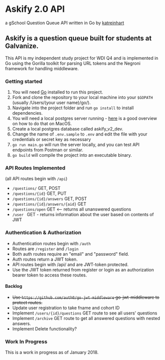 # Askify 2.0 API 
a gSchool Question Queue API
written in Go by [katreinhart](kat.reinhart@gmail.com)

## Askify is a question queue built for students at Galvanize.  
This API is my independent study project for WDI Q4 and is implemented in Go using the Gorilla toolkit for parsing URL tokens and the Negroni framework for handling middleware. 

### Getting started
1. You will need [Go](http://golang.org) installed to run this project. 
1. Fork and clone the repository to your local machine into your ```$GOPATH``` (usually /Users/(your user name)/go/).
1. Navigate into the project folder and run ```go install``` to install dependencies. 
1. You will need a local postgres server running - [here](https://launchschool.com/blog/how-to-install-postgresql-on-a-mac) is a good overview on how to do that on MacOS.
1. Create a local postgres database called askify_v2_dev. 
1. Change the name of ```.env.sample``` to ```.env``` and edit the file with your credentials or secret key as necessary
1. ```go run main.go``` will run the server locally, and you can test API endpoints from Postman or similar. 
1. ```go build``` will compile the project into an executable binary. 

### API Routes Implemented 
(all API routes begin with ```/api```)
* ```/questions/``` GET, POST
* ```/questions/{id}``` GET, PUT
* ```/questions/{id}/answers``` GET, POST
* ```/questions/{id}/answers/{aid}``` GET
* ```/questions/open``` GET <-- returns all unanswered questions
* ```/user ``` GET - returns information about the user based on contents of JWT

### Authentication & Authorization
* Authentication routes begin with ```/auth```
* Routes are ```/register``` and ```/login```
* Both auth routes require an "email" and "password" field.
* Auth routes return a JWT token.
* API routes begin with /api/ and are JWT-token protected.
* Use the JWT token returned from register or login as an authorization bearer token to access these routes. 

#### Backlog
* ~~Use ```https://github.com/auth0/go-jwt-middleware``` go-jwt-middleware to protect routes.~~
* Update user registration to take fname and cohort ID 
* Implement ```/users/{id}/questions``` GET route to see all users' questions
* Implement ```/archive``` GET route to get all answered questions with nested answers.
* Implement Delete functionality? 

### Work In Progress
This is a work in progress as of January 2018.

